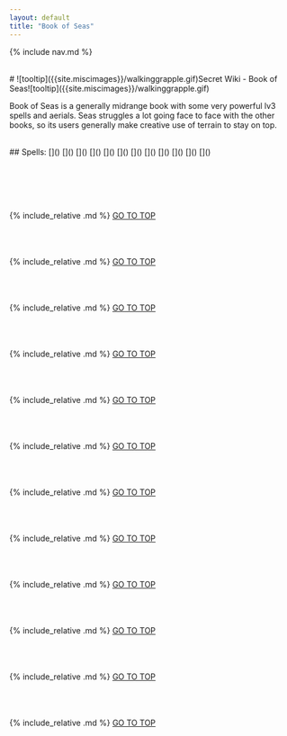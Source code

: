 ```yaml
---
layout: default
title: "Book of Seas"
---
```



{% include nav.md  %}

<br />
# ![tooltip]({{site.miscimages}}/walkinggrapple.gif)Secret Wiki - Book of Seas![tooltip]({{site.miscimages}}/walkinggrapple.gif)


Book of Seas is a generally midrange book with some very powerful lv3 spells and aerials. Seas struggles a lot going face to face with the other books, so its users generally make creative use of terrain to stay on top.


<br />
## Spells: 
[]() 
[]() 
[]() 
[]() 
[]() 
[]() 
[]() 
[]() 
[]() 
[]() 
[]() 
[]() 

<br /><br /><br /><br />

{% include_relative .md %}
[GO TO TOP](#secret-wiki---book-of-seas)
<br /><br /><br /><br />


{% include_relative .md %}
[GO TO TOP](#secret-wiki---book-of-seas)
<br /><br /><br /><br />


{% include_relative .md %}
[GO TO TOP](#secret-wiki---book-of-seas)
<br /><br /><br /><br />


{% include_relative .md %}
[GO TO TOP](#secret-wiki---book-of-seas)
<br /><br /><br /><br />


{% include_relative .md %}
[GO TO TOP](#secret-wiki---book-of-seas)
<br /><br /><br /><br />


{% include_relative .md %}
[GO TO TOP](#secret-wiki---book-of-seas)
<br /><br /><br /><br />


{% include_relative .md %}
[GO TO TOP](#secret-wiki---book-of-seas)
<br /><br /><br /><br />


{% include_relative .md %}
[GO TO TOP](#secret-wiki---book-of-seas)
<br /><br /><br /><br />


{% include_relative .md %}
[GO TO TOP](#secret-wiki---book-of-seas)
<br /><br /><br /><br />


{% include_relative .md %}
[GO TO TOP](#secret-wiki---book-of-seas)
<br /><br /><br /><br />


{% include_relative .md %}
[GO TO TOP](#secret-wiki---book-of-seas)
<br /><br /><br /><br />


{% include_relative .md %}
[GO TO TOP](#secret-wiki---book-of-seas)
<br /><br /><br /><br />


